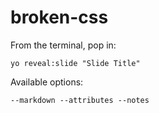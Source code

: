 
# broken-css

From the terminal, pop in:

  ```yo reveal:slide "Slide Title"```

Available options:

 ```--markdown --attributes --notes```
